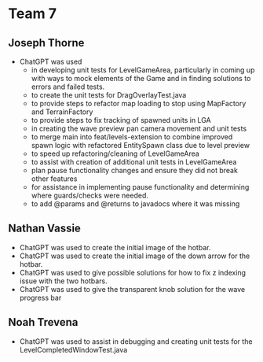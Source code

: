 # Team 7

## Joseph Thorne
* ChatGPT was used
  * in developing unit tests for LevelGameArea, particularly in coming up with ways to mock elements of the Game and in finding solutions to errors and failed tests.
  * to create the unit tests for DragOverlayTest.java
  * to provide steps to refactor map loading to stop using MapFactory and TerrainFactory
  * to provide steps to fix tracking of spawned units in LGA
  * in creating the wave preview pan camera movement and unit tests
  * to merge main into feat/levels-extension to combine improved spawn logic with refactored EntitySpawn class due to level preview
  * to speed up refactoring/cleaning of LevelGameArea
  * to assist with creation of additional unit tests in LevelGameArea
  * plan pause functionality changes and ensure they did not break other features
  * for assistance in implementing pause functionality and determining where guards/checks were needed.
  * to add @params and @returns to javadocs where it was missing

## Nathan Vassie
* ChatGPT was used to create the initial image of the hotbar.
* ChatGPT was used to create the initial image of the down arrow for the hotbar.
* ChatGPT was used to give possible solutions for how to fix z indexing issue with the two hotbars.
* ChatGPT was used to give the transparent knob solution for the wave progress bar

## Noah Trevena
* ChatGPT was used to assist in debugging and creating unit tests for the LevelCompletedWindowTest.java
